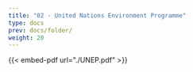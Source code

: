 ```yaml
---
title: "02 - United Nations Environment Programme"
type: docs
prev: docs/folder/
weight: 20
---
```

{{< embed-pdf url="./UNEP.pdf" >}}
